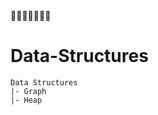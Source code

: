<!-- ⚠️ This README has been generated from the file(s) "blueprint.md" ⚠️-->👊👊👊👊👊👊👊

# Data-Structures

```
Data Structures
|- Graph
|- Heap

```
